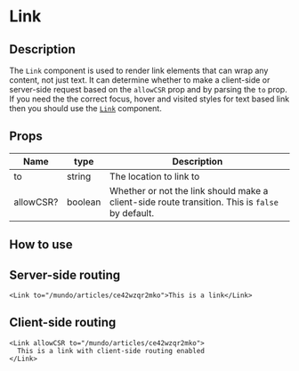 # Link

## Description

The `Link` component is used to render link elements that can wrap any content, not just text. It can determine whether to make a client-side or server-side request based on the `allowCSR` prop and by parsing the `to` prop. If you need the the correct focus, hover and visited styles for text based link then you should use the [`Link`](../Link/README.md) component.

## Props

| Name      | type    | Description                                                                                     |
| --------- | ------- | ----------------------------------------------------------------------------------------------- |
| to        | string  | The location to link to                                                                         |
| allowCSR? | boolean | Whether or not the link should make a client-side route transition. This is `false` by default. |

## How to use

## Server-side routing

```tsx
<Link to="/mundo/articles/ce42wzqr2mko">This is a link</Link>
```

## Client-side routing

```tsx
<Link allowCSR to="/mundo/articles/ce42wzqr2mko">
  This is a link with client-side routing enabled
</Link>
```
